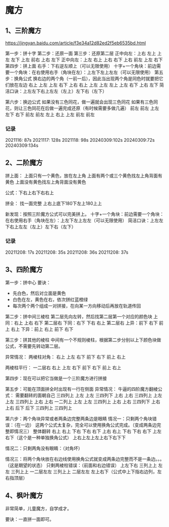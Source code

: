 # 魔方
## 1、三阶魔方
https://jingyan.baidu.com/article/f3e34a12d82ed2f5eb6535bd.html

第一步：拼十字
第二步：还原一面
第三步：还原第二层
	正中向左：上右 左上 上左 左下 上左 前右 上右 左下
	正中向左：上左 右上 上右 右下 上右 前左 上左 右下
第四步：拼上面
	右手：下右逆左顺上（可以无限使用）
	十字+一个角块：前边需要一个角块：在右使用右手（角块在左）：上左下左上左左（可以无限使用）
第五步：换角公式
    换右边的两个角（一前一后），因此当出现两个角是同色时就要把它们放在左边
	右上 上左 上左 右下 上右 右上 上左 上左 左上 上左 右下 上右 左下
	简洁口诀：上左左下右上左左（左上）左下右（左下）

第六步：换边公式
    如果没有三色同花，做一遍就会出现三色同花
	如果有三色同花，则让三色同花在后做一遍完成还原（有时候需要多做几遍）
	前左 前左 上左 左下 右下 前左 前左 左上 右上 上左 前左 前左

### 记录
2021116: 87s
2021117: 128s
2021118: 98s
20240309:102s
20240309:72s
20240309:134s

## 2、二阶魔方
拼上面：
上面只有一个黄色，放在左上角
上面有两个或三个黄色找左上角背面有黄色
上面没有黄色找左上角背面没有黄色

公式：下右上右下右右上

拼全：
找一面完整
上右上底下180下左上180上上

新发现：按照三阶魔方公式可以完美拼上。
十字+一个角块：前边需要一个角块：在右使用右手（角块在左）：上左下左上左左（可以无限使用）
简洁口诀：上左左下右上左左（左上）左下右（左下）

### 记录
20211208: 17s
20211208: 35s
20211208: 36s
20211208: 37s

## 3、四阶魔方
第一步：拼中心
要诀：
- 先白色，然后对立面是黄色
- 白色在左，黄色在右，依次拼红蓝橙绿
- 每次两个两个组成一对拼接，在向某一方向移动后再放在轨道传回

第二步：拼中间三棱柱
第二层先向左转，然后找第二层第一个对应的颜色块
上同：右上 上右 右下 第二层右
下同：右下 下右 右上 第二层右 
上异：前下 右下 前上 右上
下异：前上 右上 前下 右下

第三步：拼其他的棱柱
中间有一个不规则棱柱，根据第二步分别以上下颜色块做公式，不需要先转动第二层。

异常情况：
两棱柱对角：
右上 上左 右下 前下 右下 前上 右上

两棱柱平行：
一二层右 右上 上左 右下 前下 右下 前上 右上

第四步：现在可以把它当做是一个三阶魔方进行拼接

第五步：可能在顶面拼全时出现有一行在侧面
异常情况：
牛逼的四阶魔方翻棱公式：
需要翻转的面朝自己
三四列上 上左 上左 三四列下 上右 上右
三四列上 上左 上左 三四列上 上右 上右
一二列上 上左 上左 三四列上 上右 上右
三四列下 上右 上右 后下 后下 三四列上 三四列上

第六步：两个角块异常或者两条边完整两条边是眼睛
情况一：只剩两个角块错误：（在一边）
这两个公式太复杂，完全可以使用换角公式完成。（变成两条边完整即情况三）
整体翻转 右上 右上 下右 下右 右下 上右 右上 下右 下右 右下 上左 右下（这个是一种单独换角公式）
上右上左上左上右下右下下

情况二：只剩两角没有眼睛：（对角坏）

情况三：将两个角块放在右边线使用换角公式就变成两条边完整而不是一条边。。。（这是期望的状态）
只剩两棱柱错误：（前面和右边错误）
上左下右 三列上上 左左 三列上上 一二层左左 三列上上 二层左左 左上右下（公式中上下指右边列，左右指顶层）

## 4、枫叶魔方
非常简单，儿童魔方，自学成才。

要诀：一直拼一面即可。

























